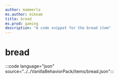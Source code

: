 ```yaml
---
author: mammerla
ms.author: mikeam
title: bread
ms.prod: gaming
description: "A code snippet for the bread item"
---
```


# bread

:::code language="json" source="../../VanillaBehaviorPack/items/bread.json":::
